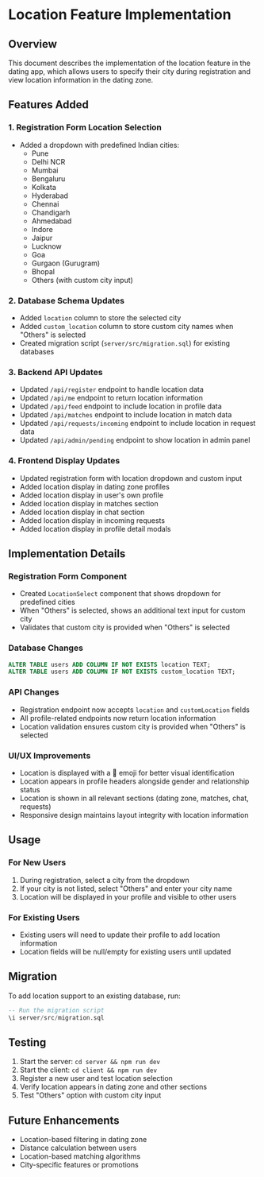 # Location Feature Implementation

## Overview
This document describes the implementation of the location feature in the dating app, which allows users to specify their city during registration and view location information in the dating zone.

## Features Added

### 1. Registration Form Location Selection
- Added a dropdown with predefined Indian cities:
  - Pune
  - Delhi NCR
  - Mumbai
  - Bengaluru
  - Kolkata
  - Hyderabad
  - Chennai
  - Chandigarh
  - Ahmedabad
  - Indore
  - Jaipur
  - Lucknow
  - Goa
  - Gurgaon (Gurugram)
  - Bhopal
  - Others (with custom city input)

### 2. Database Schema Updates
- Added `location` column to store the selected city
- Added `custom_location` column to store custom city names when "Others" is selected
- Created migration script (`server/src/migration.sql`) for existing databases

### 3. Backend API Updates
- Updated `/api/register` endpoint to handle location data
- Updated `/api/me` endpoint to return location information
- Updated `/api/feed` endpoint to include location in profile data
- Updated `/api/matches` endpoint to include location in match data
- Updated `/api/requests/incoming` endpoint to include location in request data
- Updated `/api/admin/pending` endpoint to show location in admin panel

### 4. Frontend Display Updates
- Updated registration form with location dropdown and custom input
- Added location display in dating zone profiles
- Added location display in user's own profile
- Added location display in matches section
- Added location display in chat section
- Added location display in incoming requests
- Added location display in profile detail modals

## Implementation Details

### Registration Form Component
- Created `LocationSelect` component that shows dropdown for predefined cities
- When "Others" is selected, shows an additional text input for custom city
- Validates that custom city is provided when "Others" is selected

### Database Changes
```sql
ALTER TABLE users ADD COLUMN IF NOT EXISTS location TEXT;
ALTER TABLE users ADD COLUMN IF NOT EXISTS custom_location TEXT;
```

### API Changes
- Registration endpoint now accepts `location` and `customLocation` fields
- All profile-related endpoints now return location information
- Location validation ensures custom city is provided when "Others" is selected

### UI/UX Improvements
- Location is displayed with a 📍 emoji for better visual identification
- Location appears in profile headers alongside gender and relationship status
- Location is shown in all relevant sections (dating zone, matches, chat, requests)
- Responsive design maintains layout integrity with location information

## Usage

### For New Users
1. During registration, select a city from the dropdown
2. If your city is not listed, select "Others" and enter your city name
3. Location will be displayed in your profile and visible to other users

### For Existing Users
- Existing users will need to update their profile to add location information
- Location fields will be null/empty for existing users until updated

## Migration
To add location support to an existing database, run:
```sql
-- Run the migration script
\i server/src/migration.sql
```

## Testing
1. Start the server: `cd server && npm run dev`
2. Start the client: `cd client && npm run dev`
3. Register a new user and test location selection
4. Verify location appears in dating zone and other sections
5. Test "Others" option with custom city input

## Future Enhancements
- Location-based filtering in dating zone
- Distance calculation between users
- Location-based matching algorithms
- City-specific features or promotions
